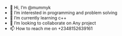 - 👋 Hi, I’m @mummyk
- 👀 I’m interested in programming and problem solving 
- 🌱 I’m currently learning c++
- 💞️ I’m looking to collaborate on Any project
- 📫 How to reach me on +2348152639161

<!---
mummyk/mummyk is a ✨ special ✨ repository because its `README.md` (this file) appears on your GitHub profile.
You can click the Preview link to take a look at your changes.
--->
